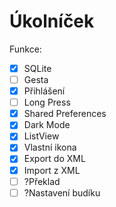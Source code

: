 # Úkolníček

Funkce:
- [x] SQLite
- [ ] Gesta
- [x] Přihlášení
- [ ] Long Press
- [x] Shared Preferences
- [x] Dark Mode
- [x] ListView
- [x] Vlastní ikona
- [x] Export do XML
- [x] Import z XML
- [ ] ?Překlad
- [ ] ?Nastavení budíku
